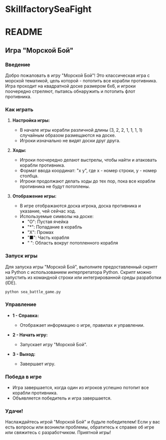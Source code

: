 # SkillfactorySeaFight
# README

## Игра "Морской Бой"

### Введение

Добро пожаловать в игру "Морской Бой"! Это классическая игра с морской тематикой, цель которой - потопить все корабли противника. Игра проходит на квадратной доске размером 6x6, и игроки поочередно стреляют, пытаясь обнаружить и потопить флот противника.

### Как играть

1. **Настройка игры:**
   - В начале игры корабли различной длины (3, 2, 2, 1, 1, 1, 1) случайным образом размещаются на доске.
   - Игроки изначально не видят доски друг друга.

2. **Ходы:**
   - Игроки поочередно делают выстрелы, чтобы найти и атаковать корабли противника.
   - Формат ввода координат: "x y", где x - номер строки, y - номер столбца.
   - Игроки продолжают делать ходы до тех пор, пока все корабли противника не будут потоплены.

3. **Отображение игры:**
   - В игре отображаются доска игрока, доска противника и указание, чей сейчас ход.
   - Используемые символы на доске:
     - "O": Пустая ячейка
     - "*": Попадание в корабль
     - "X": Промах
     - "■": Часть корабля
     - " ": Область вокруг потопленного корабля

### Запуск игры

Для запуска игры "Морской Бой", выполните предоставленный скрипт на Python с использованием интерпретатора Python. Скрипт можно запустить из командной строки или интегрированной среды разработки (IDE).

```bash
python sea_battle_game.py
```

### Управление

- **1 - Справка:**
  - Отображает информацию о игре, правилах и управлении.

- **2 - Начать игру:**
  - Запускает игру "Морской Бой".

- **3 - Выход:**
  - Завершает игру.

### Победа в игре

- Игра завершается, когда один из игроков успешно потопит все корабли противника.
- Объявляется победитель и игра завершается.

### Удачи!

Наслаждайтесь игрой "Морской Бой" и будьте победителем! Если у вас есть вопросы или возникли проблемы, обратитесь к справке об игре или свяжитесь с разработчиком. Приятной игры!
